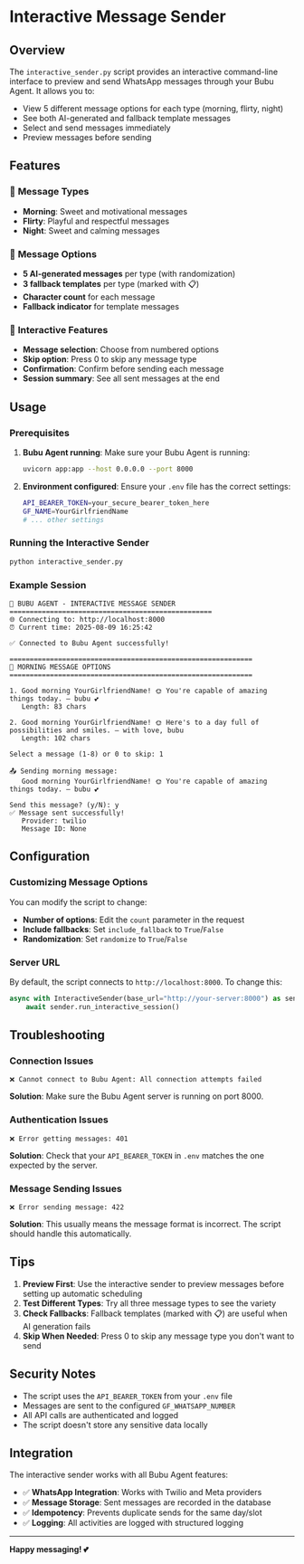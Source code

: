 # Interactive Message Sender

## Overview

The `interactive_sender.py` script provides an interactive command-line interface to preview and send WhatsApp messages through your Bubu Agent. It allows you to:

- View 5 different message options for each type (morning, flirty, night)
- See both AI-generated and fallback template messages
- Select and send messages immediately
- Preview messages before sending

## Features

### 🎯 **Message Types**
- **Morning**: Sweet and motivational messages
- **Flirty**: Playful and respectful messages  
- **Night**: Sweet and calming messages

### 📝 **Message Options**
- **5 AI-generated messages** per type (with randomization)
- **3 fallback templates** per type (marked with 📋)
- **Character count** for each message
- **Fallback indicator** for template messages

### 🔧 **Interactive Features**
- **Message selection**: Choose from numbered options
- **Skip option**: Press 0 to skip any message type
- **Confirmation**: Confirm before sending each message
- **Session summary**: See all sent messages at the end

## Usage

### Prerequisites

1. **Bubu Agent running**: Make sure your Bubu Agent is running:
   ```bash
   uvicorn app:app --host 0.0.0.0 --port 8000
   ```

2. **Environment configured**: Ensure your `.env` file has the correct settings:
   ```bash
   API_BEARER_TOKEN=your_secure_bearer_token_here
   GF_NAME=YourGirlfriendName
   # ... other settings
   ```

### Running the Interactive Sender

```bash
python interactive_sender.py
```

### Example Session

```
🤖 BUBU AGENT - INTERACTIVE MESSAGE SENDER
==================================================
🌐 Connecting to: http://localhost:8000
⏰ Current time: 2025-08-09 16:25:42

✅ Connected to Bubu Agent successfully!

============================================================
📝 MORNING MESSAGE OPTIONS
============================================================

1. Good morning YourGirlfriendName! 🌞 You're capable of amazing things today. — bubu 💕
   Length: 83 chars

2. Good morning YourGirlfriendName! 🌞 Here's to a day full of possibilities and smiles. — with love, bubu
   Length: 102 chars

Select a message (1-8) or 0 to skip: 1

📤 Sending morning message:
   Good morning YourGirlfriendName! 🌞 You're capable of amazing things today. — bubu 💕

Send this message? (y/N): y
✅ Message sent successfully!
   Provider: twilio
   Message ID: None
```

## Configuration

### Customizing Message Options

You can modify the script to change:
- **Number of options**: Edit the `count` parameter in the request
- **Include fallbacks**: Set `include_fallback` to `True`/`False`
- **Randomization**: Set `randomize` to `True`/`False`

### Server URL

By default, the script connects to `http://localhost:8000`. To change this:

```python
async with InteractiveSender(base_url="http://your-server:8000") as sender:
    await sender.run_interactive_session()
```

## Troubleshooting

### Connection Issues
```
❌ Cannot connect to Bubu Agent: All connection attempts failed
```
**Solution**: Make sure the Bubu Agent server is running on port 8000.

### Authentication Issues
```
❌ Error getting messages: 401
```
**Solution**: Check that your `API_BEARER_TOKEN` in `.env` matches the one expected by the server.

### Message Sending Issues
```
❌ Error sending message: 422
```
**Solution**: This usually means the message format is incorrect. The script should handle this automatically.

## Tips

1. **Preview First**: Use the interactive sender to preview messages before setting up automatic scheduling
2. **Test Different Types**: Try all three message types to see the variety
3. **Check Fallbacks**: Fallback templates (marked with 📋) are useful when AI generation fails
4. **Skip When Needed**: Press 0 to skip any message type you don't want to send

## Security Notes

- The script uses the `API_BEARER_TOKEN` from your `.env` file
- Messages are sent to the configured `GF_WHATSAPP_NUMBER`
- All API calls are authenticated and logged
- The script doesn't store any sensitive data locally

## Integration

The interactive sender works with all Bubu Agent features:
- ✅ **WhatsApp Integration**: Works with Twilio and Meta providers
- ✅ **Message Storage**: Sent messages are recorded in the database
- ✅ **Idempotency**: Prevents duplicate sends for the same day/slot
- ✅ **Logging**: All activities are logged with structured logging

---

**Happy messaging! 💕**
